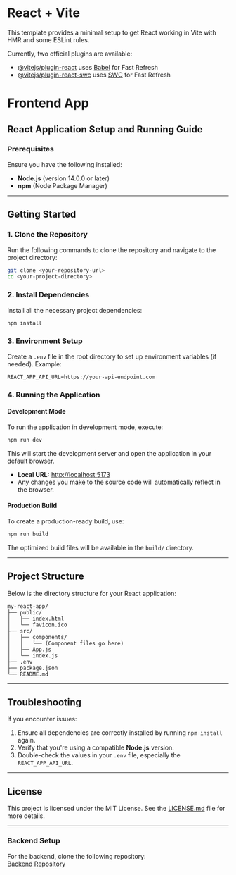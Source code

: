 # React + Vite

This template provides a minimal setup to get React working in Vite with HMR and some ESLint rules.

Currently, two official plugins are available:

- [@vitejs/plugin-react](https://github.com/vitejs/vite-plugin-react/blob/main/packages/plugin-react/README.md) uses [Babel](https://babeljs.io/) for Fast Refresh
- [@vitejs/plugin-react-swc](https://github.com/vitejs/vite-plugin-react-swc) uses [SWC](https://swc.rs/) for Fast Refresh

# Frontend App

## React Application Setup and Running Guide

### Prerequisites
Ensure you have the following installed:
- **Node.js** (version 14.0.0 or later)
- **npm** (Node Package Manager)

---

## Getting Started

### 1. Clone the Repository
Run the following commands to clone the repository and navigate to the project directory:

```bash
git clone <your-repository-url>
cd <your-project-directory>
```

### 2. Install Dependencies
Install all the necessary project dependencies:

```bash
npm install
```

### 3. Environment Setup
Create a `.env` file in the root directory to set up environment variables (if needed). Example:

```env
REACT_APP_API_URL=https://your-api-endpoint.com
```

### 4. Running the Application

#### Development Mode
To run the application in development mode, execute:

```bash
npm run dev
```

This will start the development server and open the application in your default browser.

- **Local URL:** [http://localhost:5173](http://localhost:5173)
- Any changes you make to the source code will automatically reflect in the browser.

#### Production Build
To create a production-ready build, use:

```bash
npm run build
```

The optimized build files will be available in the `build/` directory.

---

## Project Structure

Below is the directory structure for your React application:

```
my-react-app/
├── public/
│   ├── index.html
│   └── favicon.ico
├── src/
│   ├── components/
│   │   └── (Component files go here)
│   ├── App.js
│   └── index.js
├── .env
├── package.json
└── README.md
```

---

## Troubleshooting

If you encounter issues:
1. Ensure all dependencies are correctly installed by running `npm install` again.
2. Verify that you're using a compatible **Node.js** version.
3. Double-check the values in your `.env` file, especially the `REACT_APP_API_URL`.

---

## License
This project is licensed under the MIT License. See the [LICENSE.md](LICENSE.md) file for more details.

---

### Backend Setup
For the backend, clone the following repository:  
[Backend Repository](https://github.com/VijaiMegala/geo_scraper)
